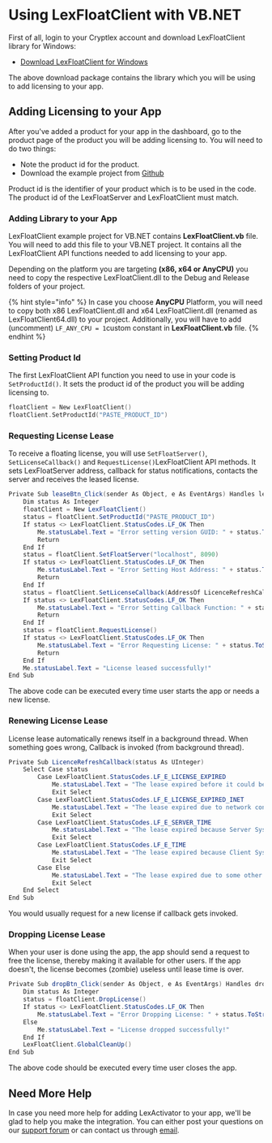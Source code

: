 # Using LexFloatClient with VB.NET

First of all, login to your Cryptlex account and download LexFloatClient library for Windows:

* [Download LexFloatClient for Windows](https://app.cryptlex.com/downloads)

The above download package contains the library which you will be using to add licensing to your app.

## Adding Licensing to your App

After you've added a product for your app in the dashboard, go to the product page of the product you will be adding licensing to. You will need to do two things:

* Note the product id for the product.
* Download the example project from [Github](https://github.com/cryptlex/lexfloatclient-vb.net)

Product id is the identifier of your product which is to be used in the code. The product id of the LexFloatServer and LexFloatClient must match.

### Adding Library to your App

LexFloatClient example project for VB.NET contains **LexFloatClient.vb** file. You will need to add this file to your VB.NET project. It contains all the LexFloatClient API functions needed to add licensing to your app.

Depending on the platform you are targeting **\(x86, x64 or AnyCPU\)** you need to copy the respective LexFloatClient.dll to the Debug and Release folders of your project.

{% hint style="info" %}
In case you choose **AnyCPU** Platform, you will need to copy both x86 LexFloatClient.dll and x64 LexFloatClient.dll \(renamed as LexFloatClient64.dll\) to your project. Additionally, you will have to add \(uncomment\) `LF_ANY_CPU = 1`custom constant in **LexFloatClient.vb** file.
{% endhint %}

### Setting Product Id

The first LexFloatClient API function you need to use in your code is `SetProductId()`. It sets the product id of the product you will be adding licensing to. 

```c
floatClient = New LexFloatClient()
floatClient.SetProductId("PASTE_PRODUCT_ID")
```

### Requesting License Lease

To receive a floating license, you will use `SetFloatServer()`, `SetLicenseCallback()` and `RequestLicense()`LexFloatClient API methods. It sets LexFloatServer address, callback for status notifications, contacts the server and receives the leased license.

```csharp
Private Sub leaseBtn_Click(sender As Object, e As EventArgs) Handles leaseBtn.Click
    Dim status As Integer
    floatClient = New LexFloatClient()
    status = floatClient.SetProductId("PASTE_PRODUCT_ID")
    If status <> LexFloatClient.StatusCodes.LF_OK Then
        Me.statusLabel.Text = "Error setting version GUID: " + status.ToString()
        Return
    End If
    status = floatClient.SetFloatServer("localhost", 8090)
    If status <> LexFloatClient.StatusCodes.LF_OK Then
        Me.statusLabel.Text = "Error Setting Host Address: " + status.ToString()
        Return
    End If
    status = floatClient.SetLicenseCallback(AddressOf LicenceRefreshCallback)
    If status <> LexFloatClient.StatusCodes.LF_OK Then
        Me.statusLabel.Text = "Error Setting Callback Function: " + status.ToString()
        Return
    End If
    status = floatClient.RequestLicense()
    If status <> LexFloatClient.StatusCodes.LF_OK Then
        Me.statusLabel.Text = "Error Requesting License: " + status.ToString()
        Return
    End If
    Me.statusLabel.Text = "License leased successfully!"
End Sub
```

The above code can be executed every time user starts the app or needs a new license.

### Renewing License Lease

License lease automatically renews itself in a background thread. When something goes wrong, Callback is invoked \(from background thread\).

```csharp
Private Sub LicenceRefreshCallback(status As UInteger)
    Select Case status
        Case LexFloatClient.StatusCodes.LF_E_LICENSE_EXPIRED
            Me.statusLabel.Text = "The lease expired before it could be renewed."
            Exit Select
        Case LexFloatClient.StatusCodes.LF_E_LICENSE_EXPIRED_INET
            Me.statusLabel.Text = "The lease expired due to network connection failure."
            Exit Select
        Case LexFloatClient.StatusCodes.LF_E_SERVER_TIME
            Me.statusLabel.Text = "The lease expired because Server System time was modified."
            Exit Select
        Case LexFloatClient.StatusCodes.LF_E_TIME
            Me.statusLabel.Text = "The lease expired because Client System time was modified."
            Exit Select
        Case Else
            Me.statusLabel.Text = "The lease expired due to some other reason."
            Exit Select
    End Select
End Sub
```

You would usually request for a new license if callback gets invoked.

### Dropping License Lease

When your user is done using the app, the app should send a request to free the license, thereby making it available for other users. If the app doesn't, the license becomes \(zombie\) useless until lease time is over.

```csharp
Private Sub dropBtn_Click(sender As Object, e As EventArgs) Handles dropBtn.Click
    Dim status As Integer
    status = floatClient.DropLicense()
    If status <> LexFloatClient.StatusCodes.LF_OK Then
        Me.statusLabel.Text = "Error Dropping License: " + status.ToString()
	Else
		Me.statusLabel.Text = "License dropped successfully!"
	End If
    LexFloatClient.GlobalCleanUp()
End Sub
```

The above code should be executed every time user closes the app.

## Need More Help

In case you need more help for adding LexActivator to your app, we'll be glad to help you make the integration. You can either post your questions on our [support forum](https://cryptlex.com/forums) or can contact us through [email](mailto:support@cryptlex.com?Subject=Using%20LexActivator).

